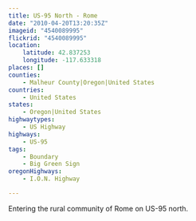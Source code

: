 ```yaml
---
title: US-95 North - Rome
date: "2010-04-20T13:20:35Z"
imageid: "4540089995"
flickrid: "4540089995"
location:
    latitude: 42.837253
    longitude: -117.633318
places: []
counties:
    - Malheur County|Oregon|United States
countries:
    - United States
states:
    - Oregon|United States
highwaytypes:
    - US Highway
highways:
    - US-95
tags:
    - Boundary
    - Big Green Sign
oregonHighways:
    - I.O.N. Highway

---
```

Entering the rural community of Rome on US-95 north.